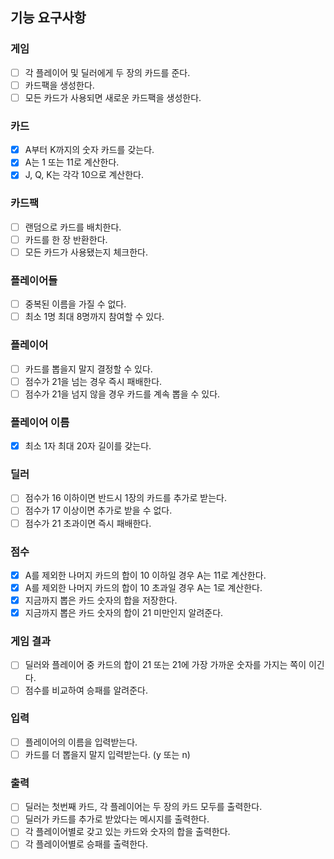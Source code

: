 ## 기능 요구사항

### 게임

- [ ] 각 플레이어 및 딜러에게 두 장의 카드를 준다.
- [ ] 카드팩을 생성한다.
- [ ] 모든 카드가 사용되면 새로운 카드팩을 생성한다.

### 카드

- [x] A부터 K까지의 숫자 카드를 갖는다.
- [x] A는 1 또는 11로 계산한다.
- [x] J, Q, K는 각각 10으로 계산한다.

### 카드팩

- [ ] 랜덤으로 카드를 배치한다.
- [ ] 카드를 한 장 반환한다.
- [ ] 모든 카드가 사용됐는지 체크한다.

### 플레이어들

- [ ] 중복된 이름을 가질 수 없다.
- [ ] 최소 1명 최대 8명까지 참여할 수 있다.

### 플레이어

- [ ] 카드를 뽑을지 말지 결정할 수 있다.
- [ ] 점수가 21을 넘는 경우 즉시 패배한다.
- [ ] 점수가 21을 넘지 않을 경우 카드를 계속 뽑을 수 있다.

### 플레이어 이름

- [x] 최소 1자 최대 20자 길이를 갖는다.

### 딜러

- [ ] 점수가 16 이하이면 반드시 1장의 카드를 추가로 받는다.
- [ ] 점수가 17 이상이면 추가로 받을 수 없다.
- [ ] 점수가 21 초과이면 즉시 패배한다.

### 점수

- [x] A를 제외한 나머지 카드의 합이 10 이하일 경우 A는 11로 계산한다.
- [x] A를 제외한 나머지 카드의 합이 10 초과일 경우 A는 1로 계산한다.
- [x] 지금까지 뽑은 카드 숫자의 합을 저장한다.
- [x] 지금까지 뽑은 카드 숫자의 합이 21 미만인지 알려준다.

### 게임 결과

- [ ] 딜러와 플레이어 중 카드의 합이 21 또는 21에 가장 가까운 숫자를 가지는 쪽이 이긴다.
- [ ] 점수를 비교하여 승패를 알려준다.

### 입력

- [ ] 플레이어의 이름을 입력받는다.
- [ ] 카드를 더 뽑을지 말지 입력받는다. (y 또는 n)

### 출력

- [ ] 딜러는 첫번째 카드, 각 플레이어는 두 장의 카드 모두를 출력한다.
- [ ] 딜러가 카드를 추가로 받았다는 메시지를 출력한다.
- [ ] 각 플레이어별로 갖고 있는 카드와 숫자의 합을 출력한다.
- [ ] 각 플레이어별로 승패를 출력한다.
